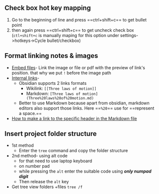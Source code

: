 ## Check box hot key mapping

1. Go to the beginning of line and press ==ctrl+shift+c== to get bullet point
2. then again press ==ctrl+shift+c== to get uncheck check box (`ctl+shift+c` is manually maping for this option under settings->hotkeys->Cycle bullet/checkbox)
## Format linking notes & images
- [Embed files](https://help.obsidian.md/Linking+notes+and+files/Embed+files)- Link the image or file or pdf with the preview of link's position. that why we put `!` before the image path
- [Internal links](https://help.obsidian.md/Linking+notes+and+files/Internal+links)-
	- Obsidian supports 2 links formats
		- Wikilink: `[[Three laws of motion]]`
		- Markdown: `[Three laws of motion](Three%20laws%20of%20motion.md)`
	- Better to use Markdown because apart from obsidian, markdown editors also support those links. Here ==`%20`== use for ==represent a space.==
- [How to make a link to the specific header in the Markdown file](https://blog.markdowntools.com/posts/how-to-link-to-a-header-in-markdown#:~:text=In%20Markdown%2C%20you%20can%20create,the%20text%20of%20the%20heading.&text=To%20link%20to%20a%20header%2C%20you%20need%20to%20use%20the,id%E2%80%9D%20attribute%20of%20the%20heading.)

## Insert project folder structure
- 1st method
	- Enter the `tree` command and copy the folder structure
- 2nd method- using alt code
	- for that need to use laptop keyboard
	- on number pad
	- while pressing the `alt` enter the suitable code using ***only numpad digit***
	- Then release the `alt` key
- Get tree view folders +files `tree /f`
